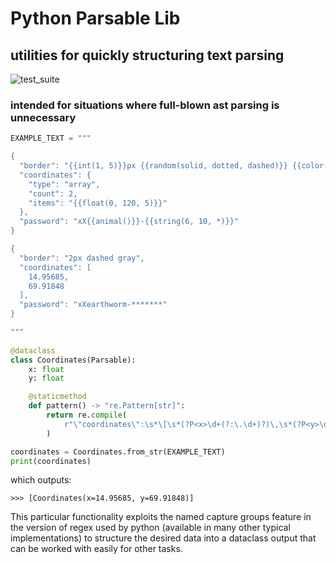 # Python Parsable Lib

## utilities for quickly structuring text parsing

![test_suite](https://github.com/GregSym/parsable/actions/workflows/test-suite.yml/badge.svg?event=pull)

### intended for situations where full-blown ast parsing is unnecessary


```python
EXAMPLE_TEXT = """

{
  "border": "{{int(1, 5)}}px {{random(solid, dotted, dashed)}} {{color()}}",
  "coordinates": {
    "type": "array",
    "count": 2,
    "items": "{{float(0, 120, 5)}}"
  },
  "password": "xX{{animal()}}-{{string(6, 10, *)}}"
}

{
  "border": "2px dashed gray",
  "coordinates": [
    14.95685,
    69.91848
  ],
  "password": "xXearthworm-*******"
}

"""
    
@dataclass
class Coordinates(Parsable):
    x: float
    y: float

    @staticmethod
    def pattern() -> "re.Pattern[str]":
        return re.compile(
            r"\"coordinates\":\s*\[\s*(?P<x>\d+(?:\.\d+)?)\,\s*(?P<y>\d+(?:\.\d+)?)\,?\s*\]"
        )

coordinates = Coordinates.from_str(EXAMPLE_TEXT)
print(coordinates)

```

which outputs:
```output
>>> [Coordinates(x=14.95685, y=69.91848)]
```

This particular functionality exploits the named capture groups feature in the version of regex used by python (available in many other typical implementations) to structure the desired data into a dataclass output that can be worked with easily for other tasks.
